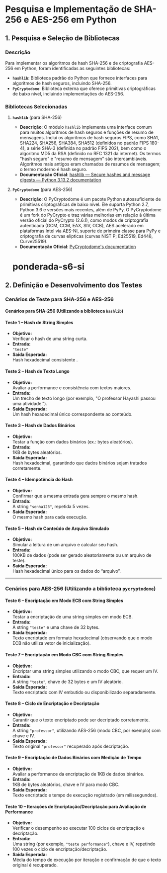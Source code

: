 # Pesquisa e Implementação de SHA-256 e AES-256 em Python

## 1. Pesquisa e Seleção de Bibliotecas

### Descrição

Para implementar os algoritmos de hash SHA-256 e de criptografia AES-256 em Python, foram identificadas as seguintes bibliotecas:

- **`hashlib`**: Biblioteca padrão do Python que fornece interfaces para algoritmos de hash seguros, incluindo SHA-256.
- **`PyCryptodome`**: Biblioteca externa que oferece primitivas criptográficas de baixo nível, incluindo implementações do AES-256.

### Bibliotecas Selecionadas

1. **`hashlib`** (para SHA-256)
   - **Descrição**: O módulo `hashlib` implementa uma interface comum para muitos algoritmos de hash seguros e funções de resumo de mensagens. Inclui os algoritmos de hash seguros FIPS, como SHA1, SHA224, SHA256, SHA384, SHA512 (definidos no padrão FIPS 180-4), a série SHA-3 (definida no padrão FIPS 202), bem como o algoritmo MD5 da RSA (definido no RFC 1321 da internet). Os termos "hash seguro" e "resumo de mensagem" são intercambiáveis. Algoritmos mais antigos eram chamados de resumos de mensagem; o termo moderno é hash seguro.
   - **Documentação Oficial**: [hashlib — Secure hashes and message digests — Python 3.13.2 documentation](https://docs.python.org/3/library/hashlib.html)

2. **`PyCryptodome`** (para AES-256)
   - **Descrição**: O PyCryptodome é um pacote Python autossuficiente de primitivas criptográficas de baixo nível. Ele suporta Python 2.7, Python 3.6 e versões mais recentes, além de PyPy. O PyCryptodome é um fork do PyCrypto e traz várias melhorias em relação à última versão oficial do PyCrypto (2.6.1), como modos de criptografia autenticada (GCM, CCM, EAX, SIV, OCB), AES acelerado em plataformas Intel via AES-NI, suporte de primeira classe para PyPy e criptografia de curvas elípticas (curvas NIST P; Ed25519, Ed448, Curve25519).
   - **Documentação Oficial**: [PyCryptodome's documentation](https://pycryptodome.readthedocs.io/)

   # ponderada-s6-si

## 2. Definição e Desenvolvimento dos Testes

### Cenários de Teste para SHA-256 e AES-256

#### Cenários para SHA-256 (Utilizando a biblioteca `hashlib`)

#### Teste 1 – Hash de String Simples
- **Objetivo:**  
  Verificar o hash de uma string curta.
- **Entrada:**  
  `"teste"`
- **Saída Esperada:**  
  Hash hexadecimal consistente .

#### Teste 2 – Hash de Texto Longo
- **Objetivo:**  
  Avaliar a performance e consistência com textos maiores.
- **Entrada:**  
  Um trecho de texto longo (por exemplo, "O professor Hayashi passou uma atividade.").
- **Saída Esperada:**  
  Um hash hexadecimal único correspondente ao conteúdo.

#### Teste 3 – Hash de Dados Binários
- **Objetivo:**  
  Testar a função com dados binários (ex.: bytes aleatórios).
- **Entrada:**  
  1KB de bytes aleatórios.
- **Saída Esperada:**  
  Hash hexadecimal, garantindo que dados binários sejam tratados corretamente.

#### Teste 4 – Idempotência do Hash
- **Objetivo:**  
  Confirmar que a mesma entrada gera sempre o mesmo hash.
- **Entrada:**  
  A string `"senha123"`, repetida 5 vezes.
- **Saída Esperada:**  
  O mesmo hash para cada execução.

#### Teste 5 – Hash de Conteúdo de Arquivo Simulado
- **Objetivo:**  
  Simular a leitura de um arquivo e calcular seu hash.
- **Entrada:**  
  100KB de dados (pode ser gerado aleatoriamente ou um arquivo de teste).
- **Saída Esperada:**  
  Hash hexadecimal único para os dados do “arquivo”.

---

### Cenários para AES-256 (Utilizando a biblioteca `pycryptodome`)

#### Teste 6 – Encriptação em Modo ECB com String Simples
- **Objetivo:**  
  Testar a encriptação de uma string simples em modo ECB.
- **Entrada:**  
  A string `"teste"` e uma chave de 32 bytes.
- **Saída Esperada:**  
  Texto encriptado em formato hexadecimal (observando que o modo ECB não utiliza vetor de inicialização).

#### Teste 7 – Encriptação em Modo CBC com String Simples
- **Objetivo:**  
  Encriptar uma string simples utilizando o modo CBC, que requer um IV.
- **Entrada:**  
  A string `"teste"`, chave de 32 bytes e um IV aleatório.
- **Saída Esperada:**  
  Texto encriptado com IV embutido ou disponibilizado separadamente.

#### Teste 8 – Ciclo de Encriptação e Decriptação
- **Objetivo:**  
  Garantir que o texto encriptado pode ser decriptado corretamente.
- **Entrada:**  
  A string `"professor"`, utilizando AES-256 (modo CBC, por exemplo) com chave e IV.
- **Saída Esperada:**  
  Texto original `"professor"` recuperado após decriptação.

#### Teste 9 – Encriptação de Dados Binários com Medição de Tempo
- **Objetivo:**  
  Avaliar a performance da encriptação de 1KB de dados binários.
- **Entrada:**  
  1KB de bytes aleatórios, chave e IV para modo CBC.
- **Saída Esperada:**  
  Texto encriptado e tempo de execução registrado (em milissegundos).

#### Teste 10 – Iterações de Encriptação/Decriptação para Avaliação de Performance
- **Objetivo:**  
  Verificar o desempenho ao executar 100 ciclos de encriptação e decriptação.
- **Entrada:**  
  Uma string (por exemplo, `"teste performance"`), chave e IV, repetindo 100 vezes o ciclo de encriptação/decriptação.
- **Saída Esperada:**  
  Média do tempo de execução por iteração e confirmação de que o texto original é recuperado.
 

